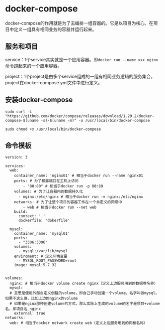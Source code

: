 # docker-compose

docker-compose的作用就是为了去编排一组容器的。它是以项目为核心，在项目中定义一组具有相同业务的容器并运行起来。



## 服务和项目

service：1个service其实就是一个应用容器。即`docker run --name xxx nginx`命令跑起来的一个应用容器。

project：1个project是由多个service组成的一组有相同业务逻辑的服务集合，project在docker-compose.yml文件中进行定义。



## 安装docker-compose

```shell
sudo curl -L "https://github.com/docker/compose/releases/download/1.29.2/docker-compose-$(uname -s)-$(uname -m)" -o /usr/local/bin/docker-compose
```

```shell
sudo chmod +x /usr/local/bin/docker-compose
```



## 命令模板

```shell
version: 3

services:
  web:
    container_name: 'nginx01' # 相当于docker run --name nginx01
    ports: # 为了暴露端口在主机上访问
    	- "80:80" # 相当于docker run -p 80:80
    volumes: # 为了让容器内的数据持久化
      - nginx:/etc/nginx # 相当于docker run -v nginx:/etc/nginx
    networks: # 为了让整个项目的容器工作在一个自定义的网络中
    	- web # 相当于docker run --net web 
    build:
      context: '.'
      dockerfile: 'dokerfile'

  mysql:
    container_name: 'mysql01'
    ports:
      - "3306:3306"
    volumes:
      - mysql:/var/lib/mysql
    enviroment: # 定义环境变量
      - MYSQL_ROOT_PASSWORD=root
    image: mysql:5.7.32


volumes:
  nginx: # 相当于docker volume create nginx（定义上边服务用到的数据卷名称）
  mysql:
  # 意思是使用外部自定义创建的volume，即自己手动创建一个volume，名字叫做mysql。如果不这么做，比如上边的nginx的volume
  # 如果是nginx那种创建volume的方式，那么实际上生成的volume的名字是项目+volume名，即项目名_nginx
    external: true 
networks:
  web: # 相当于docker network create web（定义上边服务用到的网桥名称）
```

